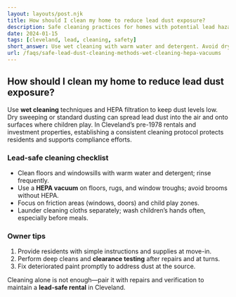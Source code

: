 ```yaml
---
layout: layouts/post.njk
title: How should I clean my home to reduce lead dust exposure?
description: Safe cleaning practices for homes with potential lead hazards including wet cleaning methods and HEPA vacuums
date: 2024-01-15
tags: [cleveland, lead, cleaning, safety]
short_answer: Use wet cleaning with warm water and detergent. Avoid dry sweeping/dusting. Use HEPA vacuums, wash children's hands frequently, and focus on play areas.
url: /faqs/safe-lead-dust-cleaning-methods-wet-cleaning-hepa-vacuums
---
```

<h2>How should I clean my home to reduce lead dust exposure?</h2>
<p>Use <strong>wet cleaning</strong> techniques and HEPA filtration to keep dust levels low. Dry sweeping or standard dusting can spread lead dust into the air and onto surfaces where children play. In Cleveland’s pre-1978 rentals and investment properties, establishing a consistent cleaning protocol protects residents and supports compliance efforts.</p>
<h3>Lead-safe cleaning checklist</h3>
<ul>
  <li>Clean floors and windowsills with warm water and detergent; rinse frequently.</li>
  <li>Use a <strong>HEPA vacuum</strong> on floors, rugs, and window troughs; avoid brooms without HEPA.</li>
  <li>Focus on friction areas (windows, doors) and child play zones.</li>
  <li>Launder cleaning cloths separately; wash children’s hands often, especially before meals.</li>
</ul>
<h3>Owner tips</h3>
<ol>
  <li>Provide residents with simple instructions and supplies at move-in.</li>
  <li>Perform deep cleans and <strong>clearance testing</strong> after repairs and at turns.</li>
  <li>Fix deteriorated paint promptly to address dust at the source.</li>
</ol>
<p>Cleaning alone is not enough—pair it with repairs and verification to maintain a <strong>lead-safe rental</strong> in Cleveland.</p>
